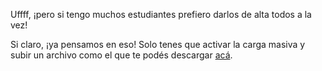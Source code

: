 Uffff, ¡pero si tengo muchos estudiantes prefiero darlos de alta todos a la vez!

Si claro, ¡ya pensamos en eso! Solo tenes que activar la carga masiva y subir un archivo como el que te podés descargar <a href="https://" download>acá</a>.

<div class="mu-browser" style="padding:0"> 
</div>